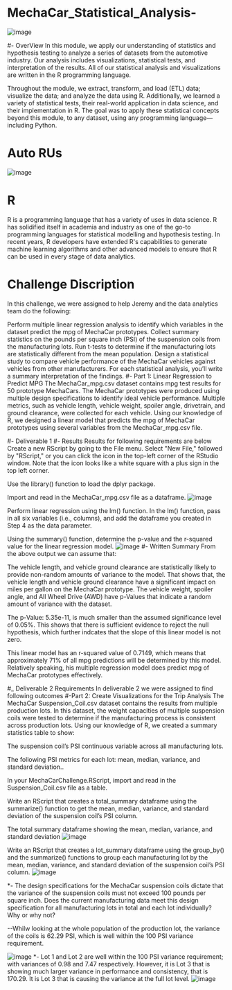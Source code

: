 # MechaCar_Statistical_Analysis-
![image](https://user-images.githubusercontent.com/112978144/224794769-95c82720-0c76-4193-b11f-db271cd48323.png)

#- OverView
In this module, we apply our understanding of statistics and hypothesis testing to analyze a series of datasets from the automotive industry. Our analysis includes visualizations, statistical tests, and interpretation of the results. All of our statistical analysis and visualizations are written in the R programming language.

Throughout the module, we extract, transform, and load (ETL) data; visualize the data; and analyze the data using R. Additionally, we learned a variety of statistical tests, their real-world application in data science, and their implementation in R. The goal was to apply these statistical concepts beyond this module, to any dataset, using any programming language—including Python.
# Auto RUs
![image](https://user-images.githubusercontent.com/112978144/224795892-b88aaf47-a9c0-4434-a0cd-345bfd20225a.png)
# R
R is a programming language that has a variety of uses in data science. R has solidified itself in academia and industry as one of the go-to programming languages for statistical modelling and hypothesis testing. In recent years, R developers have extended R's capabilities to generate machine learning algorithms and other advanced models to ensure that R can be used in every stage of data analytics.
# Challenge Discription
In this challenge, we were assigned to  help Jeremy and the data analytics team do the following:

Perform multiple linear regression analysis to identify which variables in the dataset predict the mpg of MechaCar prototypes.
Collect summary statistics on the pounds per square inch (PSI) of the suspension coils from the manufacturing lots.
Run t-tests to determine if the manufacturing lots are statistically different from the mean population.
Design a statistical study to compare vehicle performance of the MechaCar vehicles against vehicles from other manufacturers. For each statistical analysis, you’ll write a summary interpretation of the findings.
#- Part 1: Linear Regression to Predict MPG
The MechaCar_mpg.csv dataset contains mpg test results for 50 prototype MechaCars. The MechaCar prototypes were produced using multiple design specifications to identify ideal vehicle performance. Multiple metrics, such as vehicle length, vehicle weight, spoiler angle, drivetrain, and ground clearance, were collected for each vehicle. Using our knowledge of R, we designed a linear model that predicts the mpg of MechaCar prototypes using several variables from the MechaCar_mpg.csv file.

#- Deliverable 1 
#- Results
Results for following requirements are below
Create a new RScript by going to the File menu. Select "New File," followed by "RScript," or you can click the icon in the top-left corner of the RStudio window. Note that the icon looks like a white square with a plus sign in the top left corner.

Use the library() function to load the dplyr package.

Import and read in the MechaCar_mpg.csv file as a dataframe.
![image](https://user-images.githubusercontent.com/112978144/224799842-80705fc3-1bf3-4e93-aaf5-b046186835bc.png)


Perform linear regression using the lm() function. In the lm() function, pass in all six variables (i.e., columns), and add the dataframe you created in Step 4 as the data parameter.

Using the summary() function, determine the p-value and the r-squared value for the linear regression model.
![image](https://user-images.githubusercontent.com/112978144/224799304-541be6fc-70c5-4a03-878c-bb55a53400bf.png)
#- Written Summary
From the above output we can assume that:

The vehicle length, and vehicle ground clearance are statistically likely to provide non-random amounts of variance to the model. That shows that, the vehicle length and vehicle ground clearance have a significant impact on miles per gallon on the MechaCar prototype. The vehicle weight, spoiler angle, and All Wheel Drive (AWD) have p-Values that indicate a random amount of variance with the dataset.

The p-Value: 5.35e-11, is much smaller than the assumed significance level of 0.05%. This shows that there is sufficient evidence to reject the null hypothesis, which further indcates that the slope of this linear model is not zero.

This linear model has an r-squared value of 0.7149, which means that approximately 71% of all mpg predictions will be determined by this model. Relatively speaking, his multiple regression model does predict mpg of MechaCar prototypes effectively.

#_ Deliverable 2 Requirements
In deliverable 2 we were assigned to find following outcomes
#-Part 2: Create Visualizations for the Trip Analysis
The MechaCar Suspension_Coil.csv dataset contains the results from multiple production lots. In this dataset, the weight capacities of multiple suspension coils were tested to determine if the manufacturing process is consistent across production lots. Using our knowledge of R, we created a summary statistics table to show:

The suspension coil’s PSI continuous variable across all manufacturing lots.

The following PSI metrics for each lot: mean, median, variance, and standard deviation..

In your MechaCarChallenge.RScript, import and read in the Suspension_Coil.csv file as a table.

Write an RScript that creates a total_summary dataframe using the summarize() function to get the mean, median, variance, and standard deviation of the suspension coil’s PSI column.

The total summary dataframe showing the mean, median, variance, and standard deviation
![image](https://user-images.githubusercontent.com/112978144/224802473-26877003-394c-4f33-891d-34897c5fc77d.png)

Write an RScript that creates a lot_summary dataframe using the group_by() and the summarize() functions to group each manufacturing lot by the mean, median, variance, and standard deviation of the suspension coil’s PSI column. 
![image](https://user-images.githubusercontent.com/112978144/224802897-1253900f-7798-48bc-8224-f663fdbed27c.png)

*- The design specifications for the MechaCar suspension coils dictate that the variance of the suspension coils must not exceed 100 pounds per square inch. Does the current manufacturing data meet this design specification for all manufacturing lots in total and each lot individually? Why or why not?

--Whilw looking at the whole population of the production lot, the variance of the coils is 62.29 PSI, which is well within the 100 PSI variance requirement.

![image](https://user-images.githubusercontent.com/112978144/224803688-2539fa6c-1b2d-475e-bfe3-98642dae3178.png)
 *- Lot 1 and Lot 2 are well within the 100 PSI variance requirement; with variances of 0.98 and 7.47 respectively. However, it is Lot 3 that is showing much larger variance in performance and consistency, that is  170.29. It is Lot 3 that is causing the variance at the full lot level.
![image](https://user-images.githubusercontent.com/112978144/224804253-5719267e-8ac9-458f-a584-36b0ddd76e02.png)


